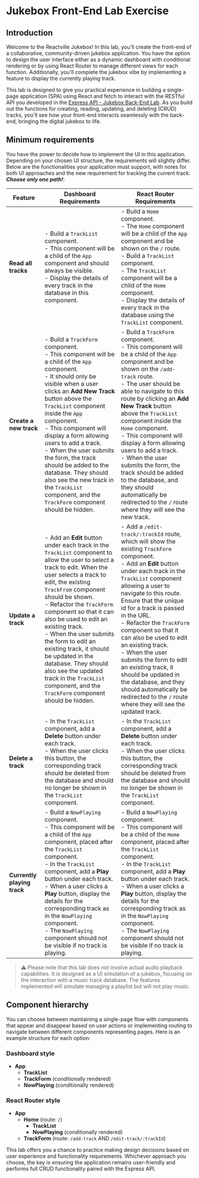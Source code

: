 <h1>
  <span class="headline">Jukebox Front-End Lab</span>
  <span class="subhead">Exercise</span>
</h1>

## Introduction

Welcome to the Reactville Jukebox! In this lab, you'll create the front-end of a collaborative, community-driven jukebox application. You have the option to design the user interface either as a dynamic dashboard with conditional rendering or by using React Router to manage different views for each function. Additionally, you'll complete the jukebox vibe by implementing a feature to display the currently playing track.

This lab is designed to give you practical experience in building a single-page application (SPA) using React and fetch to interact with the RESTful API you developed in the [Express API - Jukebox Back-End Lab](https://git.generalassemb.ly/modular-curriculum-all-courses/express-api-jukebox-back-end-lab). As you build out the functions for creating, reading, updating, and deleting (CRUD) tracks, you'll see how your front-end interacts seamlessly with the back-end, bringing the digital jukebox to life.

## Minimum requirements

You have the power to decide how to implement the UI in this application. Depending on your chosen UI structure, the requirements will slightly differ. Below are the functionalities your application must support, with notes for both UI approaches and the new requirement for tracking the current track. ***Choose only one path!***:

| Feature                     | Dashboard Requirements                                                                                                                                   | React Router Requirements                                                                                         |
| --------------------------- | -------------------------------------------------------------------------------------------------------------------------------------------------------- | ----------------------------------------------------------------------------------------------------------------- |
| **Read all tracks**         | - Build a `TrackList` component.<br>- This component will be a child of the `App` component and should always be visible.<br>- Display the details of every track in the database in this component. | - Build a `Home` component.<br>- The `Home` component will be a child of the `App` component and be shown on the `/` route.<br>- Build a `TrackList` component.<br>- The `TrackList` component will be a child of the `Home` component.<br>- Display the details of every track in the database using the `TrackList` component. |
| **Create a new track**      | - Build a `TrackForm` component.<br>- This component will be a child of the `App` component.<br>- It should only be visible when a user clicks an **Add New Track** button above the `TrackList` component inside the `App` component.<br>- This component will display a form allowing users to add a track.<br>- When the user submits the form, the track should be added to the database. They should also see the new track in the `TrackList` component, and the `TrackForm` component should be hidden. | - Build a `TrackForm` component.<br>- This component will be a child of the `App` component and be shown on the `/add-track` route.<br>- The user should be able to navigate to this route by clicking an **Add New Track** button above the `TrackList` component inside the `Home` component.<br>- This component will display a form allowing users to add a track.<br>- When the user submits the form, the track should be added to the database, and they should automatically be redirected to the `/` route where they will see the new track. |
| **Update a track**          | - Add an **Edit** button under each track in the `TrackList` component to allow the user to select a track to edit. When the user selects a track to edit, the existing `TrackFrom` component should be shown.<br>- Refactor the `TrackForm` component so that it can also be used to edit an existing track.<br>- When the user submits the form to edit an existing track, it should be updated in the database. They should also see the updated track in the `TrackList` component, and the `TrackForm` component should be hidden. | - Add a `/edit-track/:trackId` route, which will show the existing `TrackForm` component.<br>- Add an **Edit** button under each track in the `TrackList` component allowing a user to navigate to this route. Ensure that the unique id for a track is passed in the URL.<br>- Refactor the `TrackForm` component so that it can also be used to edit an existing track.<br>- When the user submits the form to edit an existing track, it should be updated in the database, and they should automatically be redirected to the `/` route where they will see the updated track. |
| **Delete a track**          | - In the `TrackList` component, add a **Delete** button under each track.<br>- When the user clicks this button, the corresponding track should be deleted from the database and should no longer be shown in the `TrackList` component. | - In the `TrackList` component, add a **Delete** button under each track.<br>- When the user clicks this button, the corresponding track should be deleted from the database and should no longer be shown in the `TrackList` component. |
| **Currently playing track** | - Build a `NowPlaying` component.<br>- This component will be a child of the `App` component, placed after the `TrackList` component.<br>- In the `TrackList` component, add a **Play** button under each track.<br>- When a user clicks a **Play** button, display the details for the corresponding track as in the `NowPlaying` component.<br>- The `NowPlaying` component should not be visible if no track is playing. | - Build a `NowPlaying` component.<br>- This component will be a child of the `Home` component, placed after the `TrackList` component.<br>- In the `TrackList` component, add a **Play** button under each track.<br>- When a user clicks a **Play** button, display the details for the corresponding track as in the `NowPlaying` component.<br>- The `NowPlaying` component should not be visible if no track is playing. |

> ⚠️ Please note that this lab does not involve actual audio playback capabilities. It is designed as a UI simulation of a jukebox, focusing on the interaction with a music track database. The features implemented will simulate managing a playlist but will not play music.

## Component hierarchy

You can choose between maintaining a single-page flow with components that appear and disappear based on user actions or implementing routing to navigate between different components representing pages. Here is an example structure for each option:

### Dashboard style

- **App**
  - **TrackList**
  - **TrackForm** (conditionally rendered)
  - **NowPlaying** (conditionally rendered)

### React Router style

- **App**
  - **Home** (route: `/`)
    - **TrackList**
    - **NowPlaying** (conditionally rendered)
  - **TrackForm** (route: `/add-track` AND `/edit-track/:trackId`)

This lab offers you a chance to practice making design decisions based on user experience and functionality requirements. Whichever approach you choose, the key is ensuring the application remains user-friendly and performs full CRUD functionality paired with the Express API.
